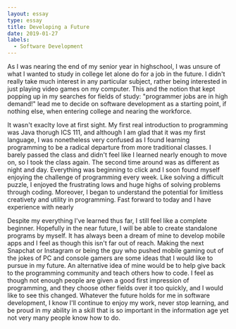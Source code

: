 ```yaml
---
layout: essay
type: essay
title: Developing a Future
date: 2019-01-27
labels:
  - Software Development
---
```

 As I was nearing the end of my senior year in highschool, I was unsure of what I wanted to study in college let alone do for a job in the future. I didn't really take much interest in any particular subject, rather being interested in just playing video games on my computer. This and the notion that kept popping up in my searches for fields of study: "programmer jobs are in high demand!" lead me to decide on software development as a starting point, if nothing else, when entering college and nearing the workforce.

It wasn't exaclty love at first sight. My first real introduction to programming was Java thorugh ICS 111, and although I am glad that it was my first language, I was nonetheless very confused as I found learning programming to be a radical departure from more traditional classes. I barely passed the class and didn't feel like I learned nearly enough to move on, so I took the class again. The second time around was as different as night and day. Everything was beginning to click and I soon found myself enjoying the challenge of programming every week. Like solving a difficult puzzle, I enjoyed the frustrating lows and huge highs of solving problems through coding. Moreover, I began to understand the potential for limitless creativety and utility in programming. Fast forward to today and I have experience with nearly 

Despite my everything I've learned thus far, I still feel like a complete beginner. Hopefully in the near future, I will be able to create standalone programs by myself. It has always been a dream of mine to develop mobile apps and I feel as though this isn't far out of reach. Making the next Snapchat or Instagram or being the guy who pushed mobile gaming out of the jokes of PC and console gamers are some ideas that I would like to pursue in my future. An alternative idea of mine would be to help give back to the programming community and teach others how to code. I feel as though not enough people are given a good first impression of programming, and they choose other fields over it too quickly, and I would like to see this changed. Whatever the future holds for me in software development, I know I'll continue to enjoy my work, never stop learning, and be proud in my ability in a skill that is so important in the information age yet not very many people know how to do.
